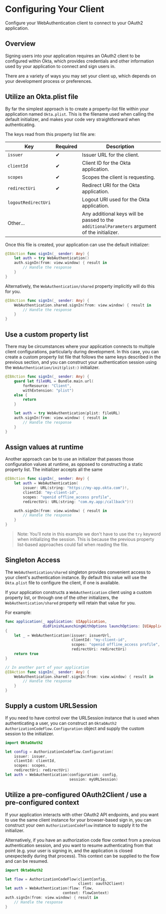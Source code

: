 # Configuring Your Client

Configure your WebAuthentication client to connect to your OAuth2 application.

## Overview

Signing users into your application requires an OAuth2 client to be configured within Okta, which provides credentials and other information used by your application to connect and sign users in.

There are a variety of ways you may set your client up, which depends on your development process or preferences.

## Utilize an Okta.plist file

By far the simplest approach is to create a property-list file within your application named `Okta.plist`. This is the filename used when calling the default initializer, and makes your code very straightforward when authenticating.

The keys read from this property list file are:

 Key | Required | Description |
---|---|---
`issuer` | ✔ | Issuer URL for the client.
`clientId` | ✔ | Client ID for the Okta application.
`scopes` | ✔ | Scopes the client is requesting.
`redirectUri` | ✔  | Redirect URI for the Okta application.
`logoutRedirectUri` | | Logout URI used for the Okta application.
Other... | | Any additional keys will be passed to the `additionalParameters` argument of the initializer.

Once this file is created, your application can use the default initializer:

```swift
@IBAction func signIn(_ sender: Any) {
    let auth = try WebAuthentication()
    auth.signIn(from: view.window) { result in
        // Handle the response
    }
}
```

Alternatively, the ``WebAuthentication/shared`` property implicitly will do this for you.

```swift
@IBAction func signIn(_ sender: Any) {
    WebAuthentication.shared.signIn(from: view.window) { result in
        // Handle the response
    }
}
```

## Use a custom property list

There may be circumstances where your application connects to multiple client configurations, particularly during development. In this case, you can create a custom property list file that follows the same keys described in the previous section, and you can construct your authentication session using the ``WebAuthentication/init(plist:)`` initializer.

```swift
@IBAction func signIn(_ sender: Any) {
    guard let fileURL = Bundle.main.url(
        forResource: "Client",
        withExtension: "plist")
    else {
        return
    }

    let auth = try WebAuthentication(plist: fileURL)
    auth.signIn(from: view.window) { result in
        // Handle the response
    }
}
```

## Assign values at runtime

Another approach can be to use an initializer that passes those configuration values at runtime, as opposed to constructing a static property list.  The initializer accepts all the same 

```swift
@IBAction func signIn(_ sender: Any) {
    let auth = WebAuthentication(
        issuer: URL(string: "https://my-app.okta.com")!,
        clientId: "my-client-id",
        scopes: "openid offline_access profile",
        redirectUri: URL(string: "com.my.app:/callback")!)

    auth.signIn(from: view.window) { result in
        // Handle the response
    }
}
```

> Note: You'll note in this example we don't have to use the `try` keyword when initializing the session. This is because the previous property list-based approaches could fail when reading the file. 

## Singleton Access

The ``WebAuthentication/shared`` singleton provides convenient access to your client's authentication instance. By default this value will use the `Okta.plist` file to configure the client, if one is available.

If your application constructs a ``WebAuthentication`` client using a custom property list, or through one of the other initializers, the ``WebAuthentication/shared`` property will retain that value for you.

For example:

```swift
func application(_ application: UIApplication, 
                 didFinishLaunchingWithOptions launchOptions: [UIApplication.LaunchOptionsKey: Any]?) -> Bool
{
    let _ = WebAuthentication(issuer: issuerUrl,
                              clientId: "my-client-id",
                              scopes: "openid offline_access profile",
                              redirectUri: redirectUri)
    return true
}

// In another part of your application
@IBAction func signIn(_ sender: Any) {
    WebAuthentication.shared?.signIn(from: view.window) { result in
        // Handle the response
    }
}
```

## Supply a custom URLSession

If you need to have control over the URLSession instance that is used when authenticating a user, you can construct an `OktaOAuth2` `AuthorizationCodeFlow.Configuration` object and supply the custom session to the initializer.

```swift
import OktaOAuth2

let config = AuthorizationCodeFlow.Configuration(
    issuer: issuer,
    clientId: clientId,
    scopes: scopes,
    redirectUri: redirectUri)
let auth = WebAuthentication(configuration: config,
                             session: myURLSession)
```

## Utilize a pre-configured OAuth2Client / use a pre-configured context

If your application interacts with other OAuth2 API endpoints, and you want to use the same client instance for your browser-based sign in, you can construct your own `AuthorizationCodeFlow` instance to supply it to the initializer.

Alternatively, if you have an authorization code flow context from a previous authentication session, and you want to resume authenticating from that point (e.g. your user is signing in, and the application is closed unexpectedly during that process). This context can be supplied to the flow and can be resumed.

```swift
import OktaOAuth2

let flow = AuthorizationCodeFlow(clientConfig,
                                 client: oauth2Client)
let auth = WebAuthentication(flow: flow,
                          context: flowContext)
auth.signIn(from: view.window) { result in
    // Handle the response
}
```
